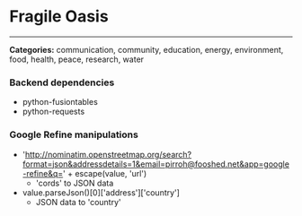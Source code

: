# Fragile Oasis #
-----------------

**Categories:**
communication, community, education, energy, environment, food, health, peace, research, water


### Backend dependencies ###
* python-fusiontables
* python-requests

### Google Refine manipulations ###
* 'http://nominatim.openstreetmap.org/search?format=json&addressdetails=1&email=pirroh@fooshed.net&app=google-refine&q=' + escape(value, 'url') 
  * 'cords' to JSON data
* value.parseJson()[0]['address']['country']
  * JSON data to 'country'
